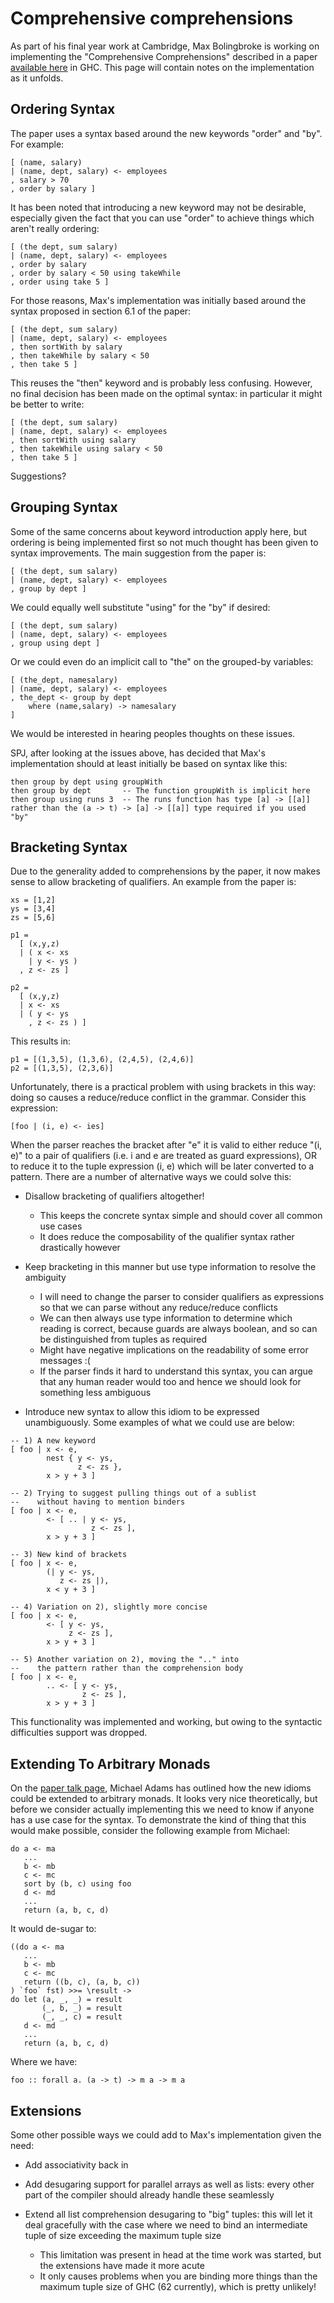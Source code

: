 # Comprehensive comprehensions



As part of his final year work at Cambridge, Max Bolingbroke is working on implementing the "Comprehensive Comprehensions" described in a paper [
available here](http://research.microsoft.com/~simonpj/papers/list-comp/index.htm) in GHC. This page will contain notes on the implementation as it unfolds.


## Ordering Syntax



The paper uses a syntax based around the new keywords "order" and "by". For example:


```wiki
[ (name, salary)
| (name, dept, salary) <- employees
, salary > 70
, order by salary ]
```


It has been noted that introducing a new keyword may not be desirable, especially given the fact that you can use "order" to achieve things which aren't really ordering:


```wiki
[ (the dept, sum salary)
| (name, dept, salary) <- employees
, order by salary
, order by salary < 50 using takeWhile
, order using take 5 ]
```


For those reasons, Max's implementation was initially based around the syntax proposed in section 6.1 of the paper:


```wiki
[ (the dept, sum salary)
| (name, dept, salary) <- employees
, then sortWith by salary
, then takeWhile by salary < 50
, then take 5 ]
```


This reuses the "then" keyword and is probably less confusing. However, no final decision has been made on the optimal syntax: in particular it might be better to write:


```wiki
[ (the dept, sum salary)
| (name, dept, salary) <- employees
, then sortWith using salary
, then takeWhile using salary < 50
, then take 5 ]
```


Suggestions?


## Grouping Syntax



Some of the same concerns about keyword introduction apply here, but ordering is being implemented first so not much thought has been given to syntax improvements. The main suggestion from the paper is:


```wiki
[ (the dept, sum salary)
| (name, dept, salary) <- employees
, group by dept ]
```


We could equally well substitute "using" for the "by" if desired:


```wiki
[ (the dept, sum salary)
| (name, dept, salary) <- employees
, group using dept ]
```


Or we could even do an implicit call to "the" on the grouped-by variables:


```wiki
[ (the_dept, namesalary)
| (name, dept, salary) <- employees
, the_dept <- group by dept
    where (name,salary) -> namesalary
]
```


We would be interested in hearing peoples thoughts on these issues.



SPJ, after looking at the issues above, has decided that Max's implementation should at least initially be based on syntax like this:


```wiki
then group by dept using groupWith
then group by dept       -- The function groupWith is implicit here
then group using runs 3  -- The runs function has type [a] -> [[a]] rather than the (a -> t) -> [a] -> [[a]] type required if you used "by"
```

## Bracketing Syntax



Due to the generality added to comprehensions by the paper, it now makes sense to allow bracketing of qualifiers. An example from the paper is:


```wiki
xs = [1,2]
ys = [3,4]
zs = [5,6]

p1 = 
  [ (x,y,z)
  | ( x <- xs
    | y <- ys )
  , z <- zs ]

p2 = 
  [ (x,y,z)
  | x <- xs
  | ( y <- ys
    , z <- zs ) ]
```


This results in:


```wiki
p1 = [(1,3,5), (1,3,6), (2,4,5), (2,4,6)]
p2 = [(1,3,5), (2,3,6)]
```


Unfortunately, there is a practical problem with using brackets in this way: doing so causes a reduce/reduce conflict in the grammar. Consider this expression:


```wiki
[foo | (i, e) <- ies]
```


When the parser reaches the bracket after "e" it is valid to either reduce "(i, e)" to a pair of qualifiers (i.e. i and e are treated as guard expressions), OR to reduce it to the tuple expression (i, e) which will be later converted to a pattern. There are a number of alternative ways we could solve this:


- Disallow bracketing of qualifiers altogether!

  - This keeps the concrete syntax simple and should cover all common use cases
  - It does reduce the composability of the qualifier syntax rather drastically however
- Keep bracketing in this manner but use type information to resolve the ambiguity

  - I will need to change the parser to consider qualifiers as expressions so that we can parse without any reduce/reduce conflicts
  - We can then always use type information to determine which reading is correct, because guards are always boolean, and so can be distinguished from tuples as required
  - Might have negative implications on the readability of some error messages :(
  - If the parser finds it hard to understand this syntax, you can argue that any human reader would too and hence we should look for something less ambiguous
- Introduce new syntax to allow this idiom to be expressed unambiguously. Some examples of what we could use are below:

```wiki
-- 1) A new keyword
[ foo | x <- e,
        nest { y <- ys,
               z <- zs },
        x > y + 3 ] 

-- 2) Trying to suggest pulling things out of a sublist 
--    without having to mention binders
[ foo | x <- e,
        <- [ .. | y <- ys,
                  z <- zs ],
        x > y + 3 ]

-- 3) New kind of brackets
[ foo | x <- e,
        (| y <- ys,
           z <- zs |),
        x < y + 3 ]

-- 4) Variation on 2), slightly more concise
[ foo | x <- e,
        <- [ y <- ys,
             z <- zs ],
        x > y + 3 ]

-- 5) Another variation on 2), moving the ".." into  
--    the pattern rather than the comprehension body
[ foo | x <- e,
        .. <- [ y <- ys,
                z <- zs ],
        x > y + 3 ]
```


This functionality was implemented and working, but owing to the syntactic difficulties support was dropped.


## Extending To Arbitrary Monads



On the [
paper talk page](http://haskell.org/haskellwiki/Simonpj/Talk:ListComp), Michael Adams has outlined how the new idioms could be extended to arbitrary monads. It looks very nice theoretically, but before we consider actually implementing this we need to know if anyone has a use case for the syntax. To demonstrate the kind of thing that this would make possible, consider the following example from Michael:


```wiki
do a <- ma
   ...
   b <- mb
   c <- mc
   sort by (b, c) using foo
   d <- md
   ...
   return (a, b, c, d)
```


It would de-sugar to:


```wiki
((do a <- ma
   ...
   b <- mb
   c <- mc
   return ((b, c), (a, b, c))
) `foo` fst) >>= \result ->
do let (a, _, _) = result
       (_, b, _) = result
       (_, _, c) = result
   d <- md
   ...
   return (a, b, c, d)
```


Where we have:


```wiki
foo :: forall a. (a -> t) -> m a -> m a
```

## Extensions



Some other possible ways we could add to Max's implementation given the need:


- Add associativity back in
- Add desugaring support for parallel arrays as well as lists: every other part of the compiler should already handle these seamlessly
- Extend all list comprehension desugaring to "big" tuples: this will let it deal gracefully with the case where we need to bind an intermediate tuple of size exceeding the maximum tuple size

  - This limitation was present in head at the time work was started, but the extensions have made it more acute
  - It only causes problems when you are binding more things than the maximum tuple size of GHC (62 currently), which is pretty unlikely!
